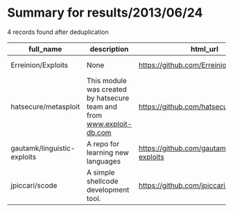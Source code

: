 
# Summary for results/2013/06/24
    
4 records found after deduplication

| full_name | description | html_url | matched_list | matched_count | pushed_at | size | stargazers_count | language | forks_count |
|-----------------------------|-----------------------------------------------------------------------|------------------------------------------------|----------------|-----------------|---------------------------|--------|--------------------|------------|---------------|
| Erreinion/Exploits | None | https://github.com/Erreinion/Exploits | ['exploit'] | 1 | 2013-06-24 20:18:50+00:00 | 116 | 0 | Ruby | 0 |
| hatsecure/metasploit | This module was created by hatsecure team and from www.exploit-db.com | https://github.com/hatsecure/metasploit | ['exploit'] | 1 | 2013-06-24 07:04:28+00:00 | 116 | 0 | Ruby | 0 |
| gautamk/linguistic-exploits | A repo for learning new languages | https://github.com/gautamk/linguistic-exploits | ['exploit'] | 1 | 2013-06-24 05:50:59+00:00 | 112 | 0 | | 0 |
| jpiccari/scode | A simple shellcode development tool. | https://github.com/jpiccari/scode | ['shellcode'] | 1 | 2013-06-24 06:36:17+00:00 | 102 | 1 | C | 0 |
